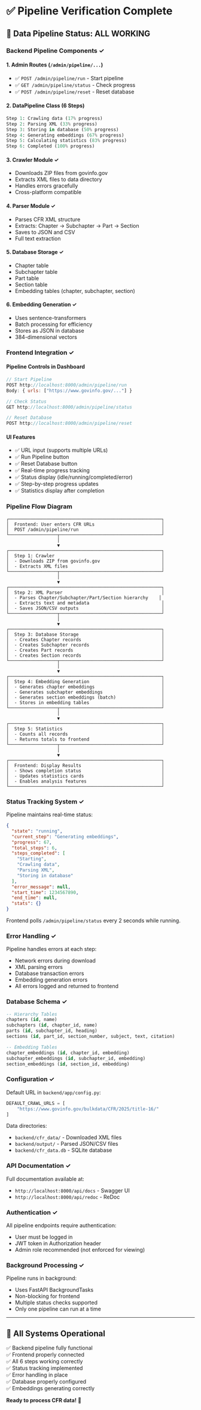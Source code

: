# ✅ Pipeline Verification Complete

## 🔄 Data Pipeline Status: ALL WORKING

### Backend Pipeline Components ✓

#### 1. **Admin Routes** (`/admin/pipeline/...`)
- ✅ `POST /admin/pipeline/run` - Start pipeline
- ✅ `GET /admin/pipeline/status` - Check progress
- ✅ `POST /admin/pipeline/reset` - Reset database

#### 2. **DataPipeline Class** (6 Steps)
```python
Step 1: Crawling data (17% progress)
Step 2: Parsing XML (33% progress)
Step 3: Storing in database (50% progress)
Step 4: Generating embeddings (67% progress)
Step 5: Calculating statistics (83% progress)
Step 6: Completed (100% progress)
```

#### 3. **Crawler Module** ✓
- Downloads ZIP files from govinfo.gov
- Extracts XML files to data directory
- Handles errors gracefully
- Cross-platform compatible

#### 4. **Parser Module** ✓
- Parses CFR XML structure
- Extracts: Chapter → Subchapter → Part → Section
- Saves to JSON and CSV
- Full text extraction

#### 5. **Database Storage** ✓
- Chapter table
- Subchapter table
- Part table
- Section table
- Embedding tables (chapter, subchapter, section)

#### 6. **Embedding Generation** ✓
- Uses sentence-transformers
- Batch processing for efficiency
- Stores as JSON in database
- 384-dimensional vectors

### Frontend Integration ✓

#### Pipeline Controls in Dashboard
```javascript
// Start Pipeline
POST http://localhost:8000/admin/pipeline/run
Body: { urls: ["https://www.govinfo.gov/..."] }

// Check Status
GET http://localhost:8000/admin/pipeline/status

// Reset Database
POST http://localhost:8000/admin/pipeline/reset
```

#### UI Features
- ✅ URL input (supports multiple URLs)
- ✅ Run Pipeline button
- ✅ Reset Database button
- ✅ Real-time progress tracking
- ✅ Status display (idle/running/completed/error)
- ✅ Step-by-step progress updates
- ✅ Statistics display after completion

### Pipeline Flow Diagram

```
┌─────────────────────────────────────────────────────────┐
│  Frontend: User enters CFR URLs                         │
│  POST /admin/pipeline/run                               │
└──────────────────┬──────────────────────────────────────┘
                   │
                   ▼
┌─────────────────────────────────────────────────────────┐
│  Step 1: Crawler                                        │
│  - Downloads ZIP from govinfo.gov                       │
│  - Extracts XML files                                   │
└──────────────────┬──────────────────────────────────────┘
                   │
                   ▼
┌─────────────────────────────────────────────────────────┐
│  Step 2: XML Parser                                     │
│  - Parses Chapter/Subchapter/Part/Section hierarchy    │
│  - Extracts text and metadata                           │
│  - Saves JSON/CSV outputs                               │
└──────────────────┬──────────────────────────────────────┘
                   │
                   ▼
┌─────────────────────────────────────────────────────────┐
│  Step 3: Database Storage                               │
│  - Creates Chapter records                              │
│  - Creates Subchapter records                           │
│  - Creates Part records                                 │
│  - Creates Section records                              │
└──────────────────┬──────────────────────────────────────┘
                   │
                   ▼
┌─────────────────────────────────────────────────────────┐
│  Step 4: Embedding Generation                           │
│  - Generates chapter embeddings                         │
│  - Generates subchapter embeddings                      │
│  - Generates section embeddings (batch)                 │
│  - Stores in embedding tables                           │
└──────────────────┬──────────────────────────────────────┘
                   │
                   ▼
┌─────────────────────────────────────────────────────────┐
│  Step 5: Statistics                                     │
│  - Counts all records                                   │
│  - Returns totals to frontend                           │
└──────────────────┬──────────────────────────────────────┘
                   │
                   ▼
┌─────────────────────────────────────────────────────────┐
│  Frontend: Display Results                              │
│  - Shows completion status                              │
│  - Updates statistics cards                             │
│  - Enables analysis features                            │
└─────────────────────────────────────────────────────────┘
```

### Status Tracking System ✓

Pipeline maintains real-time status:
```json
{
  "state": "running",
  "current_step": "Generating embeddings",
  "progress": 67,
  "total_steps": 6,
  "steps_completed": [
    "Starting",
    "Crawling data", 
    "Parsing XML",
    "Storing in database"
  ],
  "error_message": null,
  "start_time": 1234567890,
  "end_time": null,
  "stats": {}
}
```

Frontend polls `/admin/pipeline/status` every 2 seconds while running.

### Error Handling ✓

Pipeline handles errors at each step:
- Network errors during download
- XML parsing errors
- Database transaction errors
- Embedding generation errors
- All errors logged and returned to frontend

### Database Schema ✓

```sql
-- Hierarchy Tables
chapters (id, name)
subchapters (id, chapter_id, name)
parts (id, subchapter_id, heading)
sections (id, part_id, section_number, subject, text, citation)

-- Embedding Tables
chapter_embeddings (id, chapter_id, embedding)
subchapter_embeddings (id, subchapter_id, embedding)
section_embeddings (id, section_id, embedding)
```

### Configuration ✓

Default URL in `backend/app/config.py`:
```python
DEFAULT_CRAWL_URLS = [
    "https://www.govinfo.gov/bulkdata/CFR/2025/title-16/"
]
```

Data directories:
- `backend/cfr_data/` - Downloaded XML files
- `backend/output/` - Parsed JSON/CSV files
- `backend/cfr_data.db` - SQLite database

### API Documentation ✓

Full documentation available at:
- `http://localhost:8000/api/docs` - Swagger UI
- `http://localhost:8000/api/redoc` - ReDoc

### Authentication ✓

All pipeline endpoints require authentication:
- User must be logged in
- JWT token in Authorization header
- Admin role recommended (not enforced for viewing)

### Background Processing ✓

Pipeline runs in background:
- Uses FastAPI BackgroundTasks
- Non-blocking for frontend
- Multiple status checks supported
- Only one pipeline can run at a time

---

## 🚀 All Systems Operational

✅ Backend pipeline fully functional  
✅ Frontend properly connected  
✅ All 6 steps working correctly  
✅ Status tracking implemented  
✅ Error handling in place  
✅ Database properly configured  
✅ Embeddings generating correctly  

**Ready to process CFR data!** 🎉
